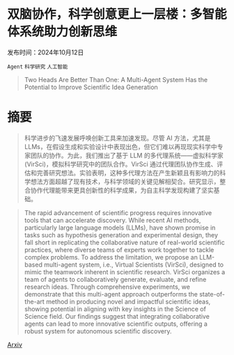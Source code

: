 # 双脑协作，科学创意更上一层楼：多智能体系统助力创新思维

发布时间：2024年10月12日

`Agent` `科学研究` `人工智能`

> Two Heads Are Better Than One: A Multi-Agent System Has the Potential to Improve Scientific Idea Generation

# 摘要

> 科学进步的飞速发展呼唤创新工具来加速发现。尽管 AI 方法，尤其是 LLMs，在假设生成和实验设计中表现出色，但它们难以再现现实科学中专家团队的协作。为此，我们推出了基于 LLM 的多代理系统——虚拟科学家 (VirSci)，模拟科学研究中的团队合作。VirSci 通过代理团队协作生成、评估和完善研究想法。实验表明，这种多代理方法在产生新颖且有影响力的科学想法方面超越了现有技术，与科学领域的关键见解相契合。研究显示，整合协作代理能带来更具创新性的科学成果，为自主科学发现构建了坚实基础。

> The rapid advancement of scientific progress requires innovative tools that can accelerate discovery. While recent AI methods, particularly large language models (LLMs), have shown promise in tasks such as hypothesis generation and experimental design, they fall short in replicating the collaborative nature of real-world scientific practices, where diverse teams of experts work together to tackle complex problems. To address the limitation, we propose an LLM-based multi-agent system, i.e., Virtual Scientists (VirSci), designed to mimic the teamwork inherent in scientific research. VirSci organizes a team of agents to collaboratively generate, evaluate, and refine research ideas. Through comprehensive experiments, we demonstrate that this multi-agent approach outperforms the state-of-the-art method in producing novel and impactful scientific ideas, showing potential in aligning with key insights in the Science of Science field. Our findings suggest that integrating collaborative agents can lead to more innovative scientific outputs, offering a robust system for autonomous scientific discovery.

[Arxiv](https://arxiv.org/abs/2410.09403)